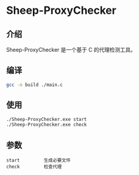 # Sheep-ProxyChecker

## 介绍

Sheep-ProxyChecker 是一个基于 C 的代理检测工具。

## 编译

```bash
gcc -o build ./main.c
```

## 使用

```bash
./Sheep-ProxyChecker.exe start
./Sheep-ProxyChecker.exe check
```

## 参数

```
start         生成必要文件
check         检查代理
```